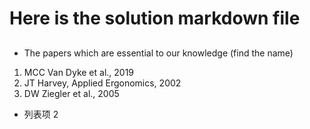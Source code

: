 

# Here is the solution markdown file 

## 
- The papers which are essential to our knowledge (find the name)  

1. MCC Van Dyke et al., 2019    
2. JT Harvey, Applied Ergonomics, 2002  
3. DW Ziegler et al., 2005  


- 列表项 2






